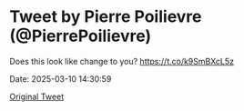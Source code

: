 # Tweet by Pierre Poilievre (@PierrePoilievre)

Does this look like change to you? https://t.co/k9SmBXcL5z

Date: 2025-03-10 14:30:59

[Original Tweet](https://x.com/PierrePoilievre/status/1899105708685090833)
